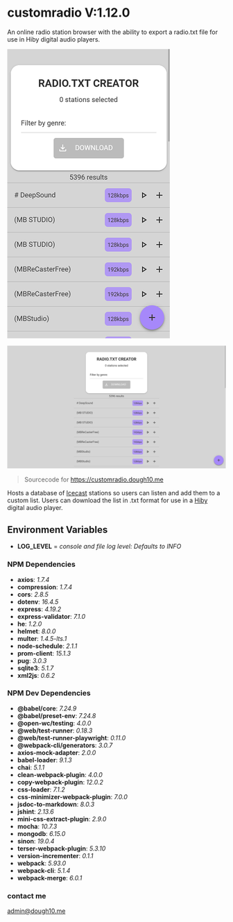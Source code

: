 # customradio V:1.12.0

An online radio station browser with the ability to export a radio.txt file for use in Hiby digital audio players.

![Mobile](src/screenshots/375x667.png)

![desktop](src/screenshots/1280x720.png)

> Sourcecode for <https://customradio.dough10.me>

Hosts a database of [Icecast](https://icecast.org/) stations so users can listen and add them to a custom list. Users can download the list in .txt format for use in a [Hiby](https://store.hiby.com/) digital audio player.

## Environment Variables

- **LOG_LEVEL** = *console and file log level: Defaults to INFO*

### NPM Dependencies

- **axios**: *1.7.4*
- **compression**: *1.7.4*
- **cors**: *2.8.5*
- **dotenv**: *16.4.5*
- **express**: *4.19.2*
- **express-validator**: *7.1.0*
- **he**: *1.2.0*
- **helmet**: *8.0.0*
- **multer**: *1.4.5-lts.1*
- **node-schedule**: *2.1.1*
- **prom-client**: *15.1.3*
- **pug**: *3.0.3*
- **sqlite3**: *5.1.7*
- **xml2js**: *0.6.2*

### NPM Dev Dependencies

- **@babel/core**: *7.24.9*
- **@babel/preset-env**: *7.24.8*
- **@open-wc/testing**: *4.0.0*
- **@web/test-runner**: *0.18.3*
- **@web/test-runner-playwright**: *0.11.0*
- **@webpack-cli/generators**: *3.0.7*
- **axios-mock-adapter**: *2.0.0*
- **babel-loader**: *9.1.3*
- **chai**: *5.1.1*
- **clean-webpack-plugin**: *4.0.0*
- **copy-webpack-plugin**: *12.0.2*
- **css-loader**: *7.1.2*
- **css-minimizer-webpack-plugin**: *7.0.0*
- **jsdoc-to-markdown**: *8.0.3*
- **jshint**: *2.13.6*
- **mini-css-extract-plugin**: *2.9.0*
- **mocha**: *10.7.3*
- **mongodb**: *6.15.0*
- **sinon**: *19.0.4*
- **terser-webpack-plugin**: *5.3.10*
- **version-incrementer**: *0.1.1*
- **webpack**: *5.93.0*
- **webpack-cli**: *5.1.4*
- **webpack-merge**: *6.0.1*

### contact me

<admin@dough10.me>
